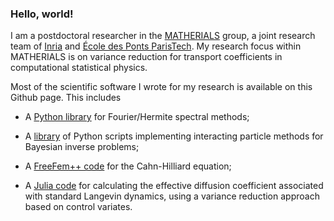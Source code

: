 ### Hello, world!

I am a postdoctoral researcher in  the <a href="https://team.inria.fr/matherials/">MATHERIALS</a> group,
a joint research team of <a href="http://www.inria.fr/">Inria</a> and <a href="http://www.enpc.fr/">École des Ponts ParisTech</a>.
My research focus within MATHERIALS is on variance reduction for transport coefficients in computational statistical physics.

Most of the scientific software I wrote for my research is available on this Github page.
This includes

- A [Python library](https://github.com/urbainvaes/hermipy) for Fourier/Hermite spectral methods;

- A [library](https://github.com/urbainvaes/bayesicle) of Python scripts implementing interacting particle methods for Bayesian inverse problems;

- A [FreeFem++ code](https://github.com/urbainvaes/cahn-hilliard) for the Cahn-Hilliard equation;

- A [Julia code](https://github.com/urbainvaes/Langevin-self-diffusion) for calculating the effective diffusion coefficient associated with standard Langevin dynamics,
  using a variance reduction approach based on control variates.
